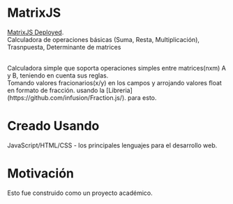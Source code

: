 # MatrixJS

[MatrixJS Deployed](https://jeyson-pereira.github.io/MatrixJS/).
<br />
Calculadora de operaciones básicas (Suma, Resta, Multiplicación), Trasnpuesta, Determinante de matrices
<br />

<br />
Calculadora simple que soporta operaciones simples entre matrices(nxm) A y B, teniendo en cuenta sus reglas.
<br />
Tomando valores fracionarios(x/y) en los campos y arrojando valores float en formato de fracción.
usando la [Libreria](https://github.com/infusion/Fraction.js/). para esto.
<br />

# Creado Usando

JavaScript/HTML/CSS - los principales lenguajes para el desarrollo web.
<br />

# Motivación

Esto fue construido como un proyecto académico.
